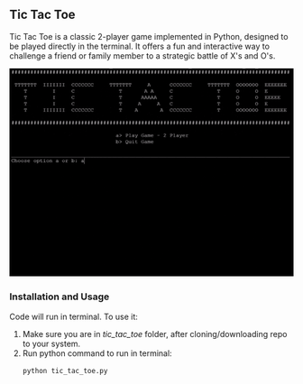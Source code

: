 ## Tic Tac Toe
<!-- Project Description -->
Tic Tac Toe is a classic 2-player game implemented in Python, designed to be played directly in the terminal. It offers a fun and interactive way to challenge a friend or family member to a strategic battle of X's and O's.

<!-- Image GIF of project -->
![Tic Tac Toe](tic_tac_toe\tictactoe_py.gif)

### Installation and Usage
<!-- How to install and run the project? -->
Code will run in terminal. To use it:
1. Make sure you are in *tic_tac_toe* folder, after cloning/downloading repo to your system.
2. Run python command to run in terminal:
    ```bash
    python tic_tac_toe.py
    ```